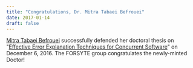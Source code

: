 ```yaml
---
title: "Congratulations, Dr. Mitra Tabaei Befrouei"
date: 2017-01-14
draft: false
---
```

<p><a href="http://forsyte.at/people/tabaei/">Mitra Tabaei Befrouei</a> successfully defended her doctoral thesis on "<a href="http://katalog.ub.tuwien.ac.at/AC13409223">Effective Error Explanation Techniques for Concurrent Software</a>" on December 6, 2016. The FORSYTE group congratulates the newly-minted Doctor!</p>
<div class="fix"><!----></div>
